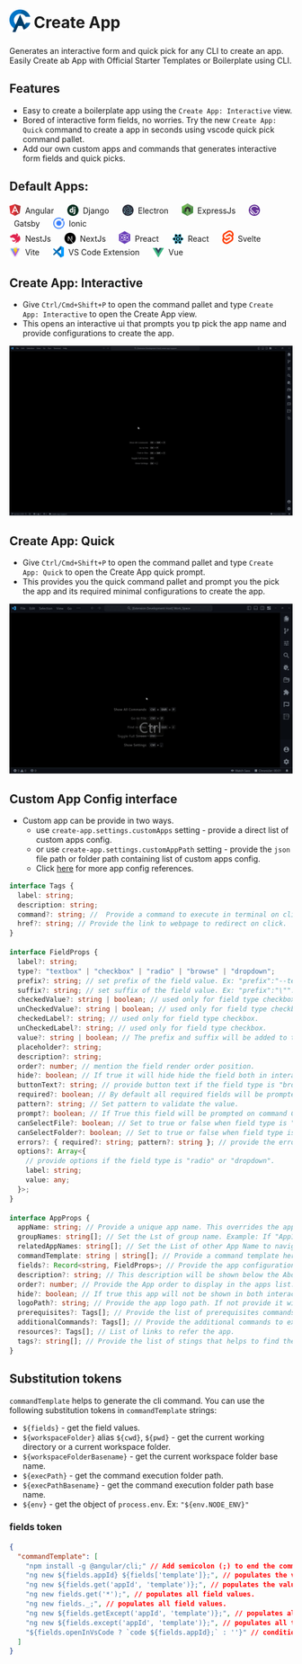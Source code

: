 <h1>
  <sub><img src="https://raw.githubusercontent.com/R35007/create-app-support/version_5.1.0/images/ca-logo.png" height="40"></sub> Create App
</h1>

Generates an interactive form and quick pick for any CLI to create an app.
Easily Create ab App with Official Starter Templates or Boilerplate using CLI.

## Features

- Easy to create a boilerplate app using the `Create App: Interactive` view.
- Bored of interactive form fields, no worries. Try the new `Create App: Quick` command to create a app in seconds using vscode quick pick command pallet.
- Add our own custom apps and commands that generates interactive form fields and quick picks.

## Default Apps:

<span><sub><a href="https://angular.io/"><img src="https://raw.githubusercontent.com/R35007/create-app-support/version_5.1.0/images/angular.png" alt="" width="20"></a></sub>&nbsp;&nbsp;Angular</span>&nbsp;&nbsp;&nbsp;&nbsp;&nbsp;
<span><sub><a href="https://www.djangoproject.com/"><img src="https://raw.githubusercontent.com/R35007/create-app-support/version_5.1.0/images/django.png" alt="" width="20"></a></sub>&nbsp;&nbsp;Django</span>&nbsp;&nbsp;&nbsp;&nbsp;&nbsp;
<span><sub><a href="https://www.electronjs.org/"><img src="https://raw.githubusercontent.com/R35007/create-app-support/version_5.1.0/images/electron.png" alt="" width="20"></a></sub>&nbsp;&nbsp;Electron</span>&nbsp;&nbsp;&nbsp;&nbsp;&nbsp;
<span><sub><a href="https://expressjs.com/"><img src="https://raw.githubusercontent.com/R35007/create-app-support/version_5.1.0/images/expressJs.png" alt="" width="20"></a></sub>&nbsp;&nbsp;ExpressJs</span>&nbsp;&nbsp;&nbsp;&nbsp;&nbsp;
<span><sub><a href="https://www.gatsbyjs.com/"><img src="https://raw.githubusercontent.com/R35007/create-app-support/version_5.1.0/images/gatsby.png" alt="" width="20"></a></sub>&nbsp;&nbsp;Gatsby</span>&nbsp;&nbsp;&nbsp;&nbsp;&nbsp;
<span><sub><a href="https://ionicframework.com/"><img src="https://raw.githubusercontent.com/R35007/create-app-support/version_5.1.0/images/ionic.png" alt="" width="20"></a></sub>&nbsp;&nbsp;Ionic</span>&nbsp;&nbsp;&nbsp;&nbsp;&nbsp;<br/>
<span><sub><a href="https://nestjs.com/"><img src="https://raw.githubusercontent.com/R35007/create-app-support/version_5.1.0/images/nestJs.png" alt="" width="20"></a></sub>&nbsp;&nbsp;NestJs</span>&nbsp;&nbsp;&nbsp;&nbsp;&nbsp;
<span><sub><a href="https://nextjs.org/"><img src="https://raw.githubusercontent.com/R35007/create-app-support/version_5.1.0/images/nextJs.png" alt="" width="20"></a></sub>&nbsp;&nbsp;NextJs</span>&nbsp;&nbsp;&nbsp;&nbsp;&nbsp;
<span><sub><a href="https://preactjs.com/"><img src="https://raw.githubusercontent.com/R35007/create-app-support/version_5.1.0/images/preact.png" alt="" width="20"></a></sub>&nbsp;&nbsp;Preact</span>&nbsp;&nbsp;&nbsp;&nbsp;&nbsp;
<span><sub><a href="https://reactjs.org/"><img src="https://raw.githubusercontent.com/R35007/create-app-support/version_5.1.0/images/react.png" alt="" width="20"></a></sub>&nbsp;&nbsp;React</span>&nbsp;&nbsp;&nbsp;&nbsp;&nbsp;
<span><sub><a href="https://svelte.dev/"><img src="https://raw.githubusercontent.com/R35007/create-app-support/version_5.1.0/images/svelte.png" alt="" width="20"></a></sub>&nbsp;&nbsp;Svelte</span>&nbsp;&nbsp;&nbsp;&nbsp;&nbsp;<br/>
<span><sub><a href="https://vitejs.dev/"><img src="https://raw.githubusercontent.com/R35007/create-app-support/version_5.1.0/images/vite.png" alt="" width="20"></a></sub>&nbsp;&nbsp;Vite</span>&nbsp;&nbsp;&nbsp;&nbsp;&nbsp;
<span><sub><a href="https://code.visualstudio.com/api"><img src="https://raw.githubusercontent.com/R35007/create-app-support/version_5.1.0/images/vscode.png" alt="" width="20"></a></sub>&nbsp;&nbsp;VS Code Extension</span>&nbsp;&nbsp;&nbsp;&nbsp;&nbsp;
<span><sub><a href="https://vuejs.org/"><img src="https://raw.githubusercontent.com/R35007/create-app-support/version_5.1.0/images/vue.png" alt="" width="20"></a></sub>&nbsp;&nbsp;Vue</span>&nbsp;&nbsp;&nbsp;&nbsp;&nbsp;

## Create App: Interactive

- Give `Ctrl/Cmd+Shift+P` to open the command pallet and type `Create App: Interactive` to open the Create App view.
- This opens an interactive ui that prompts you tp pick the app name and provide configurations to create the app.

![Create App: Interactive Preview](https://raw.githubusercontent.com/R35007/create-app-support/version_5.1.0/images/preview_interactive.gif?raw=true)

## Create App: Quick

- Give `Ctrl/Cmd+Shift+P` to open the command pallet and type `Create App: Quick` to open the Create App quick prompt.
- This provides you the quick command pallet and prompt you the pick the app and its required minimal configurations to create the app.

![Create App: Quick Preview](https://raw.githubusercontent.com/R35007/create-app-support/version_5.1.0/images/preview_quick.gif?raw=true)

## Custom App Config interface

- Custom app can be provide in two ways.
  - use `create-app.settings.customApps` setting - provide a direct list of custom apps config.
  - or use `create-app.settings.customAppPath` setting - provide the `json` file path or folder path containing list of custom apps config.
  - Click [here](https://github.com/R35007/create-app-vscode-extension/tree/master/apps) for more app config references.

```ts
interface Tags {
  label: string;
  description: string;
  command?: string; //  Provide a command to execute in terminal on click.
  href?: string; // Provide the link to webpage to redirect on click.
}

interface FieldProps {
  label?: string;
  type?: "textbox" | "checkbox" | "radio" | "browse" | "dropdown";
  prefix?: string; // set prefix of the field value. Ex: "prefix":"--template=\"".
  suffix?: string; // set suffix of the field value. Ex: "prefix":"\"".
  checkedValue?: string | boolean; // used only for field type checkbox.
  unCheckedValue?: string | boolean; // used only for field type checkbox.
  checkedLabel?: string; // used only for field type checkbox.
  unCheckedLabel?: string; // used only for field type checkbox.
  value?: string | boolean; // The prefix and suffix will be added to the value. Ex: --template="value".
  placeholder?: string;
  description?: string;
  order?: number; // mention the field render order position.
  hide?: boolean; // If true it will hide hide the field both in interactive form and Quick pick.
  buttonText?: string; // provide button text if the field type is "browse".
  required?: boolean; // By default all required fields will be prompted on command Create App: Quick.
  pattern?: string; // Set pattern to validate the value.
  prompt?: boolean; // If True this field will be prompted on command Create App: Quick.
  canSelectFile?: boolean; // Set to true or false when field type is "browse".
  canSelectFolder?: boolean; // Set to true or false when field type is "browse".
  errors?: { required?: string; pattern?: string }; // provide the error message.
  options?: Array<{
    // provide options if the field type is "radio" or "dropdown".
    label: string;
    value: any;
  }>;
}

interface AppProps {
  appName: string; // Provide a unique app name. This overrides the app configs if already exist with a same name.
  groupNames: string[]; // Set the Lst of group name. Example: If "App1" has a "Group1" and "App2" also has a "Group1. Then Both "App1" and "App2" will be shown in the "Group1".
  relatedAppNames: string[]; // Set the List of other App Name to navigate.
  commandTemplate: string | string[]; // Provide a command template here. Ex: "commandTemplate": "ng new ${fields.appId} --defaults" or "ng new ${fields['*']} --defaults".
  fields?: Record<string, FieldProps>; // Provide the app configuration to generate a app form fields. Ex: "fields": { "appId": { "type": "textbox", "required": true, value: "hello-world" } }.
  description?: string; // This description will be shown below the About section in the right side of the form.
  order?: number; // Provide the App order to display in the apps list.
  hide?: boolean; // If true this app will not be shown in both interactive and quick commands.
  logoPath?: string; // Provide the app logo path. If not provide it will show the create app logo.
  prerequisites?: Tags[]; // Provide the list of prerequisites commands and site links.
  additionalCommands?: Tags[]; // Provide the additional commands to execute in terminal.
  resources?: Tags[]; // List of links to refer the app.
  tags?: string[]; // Provide the list of stings that helps to find the app.
}
```

## Substitution tokens

`commandTemplate` helps to generate the cli command. You can use the following substitution tokens in `commandTemplate` strings:

- `${fields}` - get the field values.
- `${workspaceFolder}` alias `${cwd}`, `${pwd}` - get the current working directory or a current workspace folder.
- `${workspaceFolderBasename}` - get the current workspace folder base name.
- `${execPath}` - get the command execution folder path.
- `${execPathBasename}` - get the command execution folder path base name.
- `${env}` - get the object of `process.env`. Ex: `"${env.NODE_ENV}"`

### fields token

```json
{
  "commandTemplate": [
    "npm install -g @angular/cli;" // Add semicolon (;) to end the command. This adds the new line after the semicolon.
    "ng new ${fields.appId} ${fields['template']};", // populates the value of the specified field name.
    "ng new ${fields.get('appId', 'template')};", // populates the value of the specified field name using get method.
    "ng new fields.get('*');", // populates all field values.
    "ng new fields._;", // populates all field values.
    "ng new ${fields.getExcept('appId', 'template')};", // populates all the field values except the given field names.
    "ng new ${fields.except('appId', 'template')};", // populates all the field values except the given field names.
    "${fields.openInVsCode ? `code ${fields.appId};` : ''}" // conditionally updated the command based on other field values.
  ]
}
```
